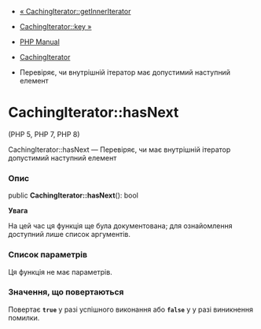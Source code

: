 - [«
CachingIterator::getInnerIterator](cachingiterator.getinneriterator.md)
- [CachingIterator::key »](cachingiterator.key.md)

- [PHP Manual](index.md)
- [CachingIterator](class.cachingiterator.md)
- Перевіряє, чи внутрішній ітератор має допустимий наступний елемент

# CachingIterator::hasNext

(PHP 5, PHP 7, PHP 8)

CachingIterator::hasNext — Перевіряє, чи має внутрішній ітератор
допустимий наступний елемент

### Опис

public **CachingIterator::hasNext**(): bool

**Увага**

На цей час ця функція ще була документована; для
ознайомлення доступний лише список аргументів.

### Список параметрів

Ця функція не має параметрів.

### Значення, що повертаються

Повертає **`true`** у разі успішного виконання або **`false`** у
у разі виникнення помилки.

